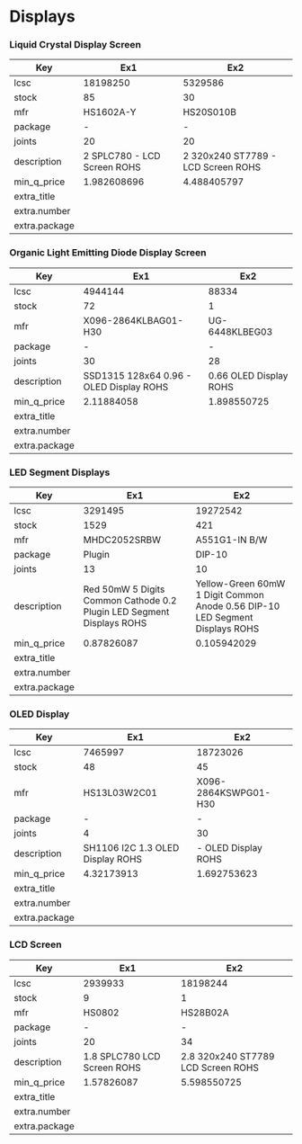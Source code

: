 # Displays

### Liquid Crystal Display Screen

| Key | Ex1 | Ex2 |
| --- | --- | --- |
| lcsc | 18198250 | 5329586 |
| stock | 85 | 30 |
| mfr | HS1602A-Y | HS20S010B |
| package | - | - |
| joints | 20 | 20 |
| description | 2 SPLC780 -  LCD Screen ROHS | 2 320x240 ST7789 -  LCD Screen ROHS |
| min_q_price | 1.982608696 | 4.488405797 |
| extra_title |  |  |
| extra.number |  |  |
| extra.package |  |  |

### Organic Light Emitting Diode Display Screen

| Key | Ex1 | Ex2 |
| --- | --- | --- |
| lcsc | 4944144 | 88334 |
| stock | 72 | 1 |
| mfr | X096-2864KLBAG01-H30 | UG-6448KLBEG03 |
| package | - | - |
| joints | 30 | 28 |
| description | SSD1315 128x64 0.96 -  OLED Display ROHS | 0.66 OLED Display ROHS |
| min_q_price | 2.11884058 | 1.898550725 |
| extra_title |  |  |
| extra.number |  |  |
| extra.package |  |  |

### LED Segment Displays

| Key | Ex1 | Ex2 |
| --- | --- | --- |
| lcsc | 3291495 | 19272542 |
| stock | 1529 | 421 |
| mfr | MHDC2052SRBW | A551G1-IN B/W |
| package | Plugin | DIP-10 |
| joints | 13 | 10 |
| description | Red 50mW 5 Digits Common Cathode 0.2 Plugin LED Segment Displays ROHS | Yellow-Green 60mW 1 Digit Common Anode 0.56 DIP-10  LED Segment Displays ROHS |
| min_q_price | 0.87826087 | 0.105942029 |
| extra_title |  |  |
| extra.number |  |  |
| extra.package |  |  |

### OLED Display

| Key | Ex1 | Ex2 |
| --- | --- | --- |
| lcsc | 7465997 | 18723026 |
| stock | 48 | 45 |
| mfr | HS13L03W2C01 | X096-2864KSWPG01-H30 |
| package | - | - |
| joints | 4 | 30 |
| description | SH1106 I2C 1.3 OLED Display ROHS | -  OLED Display ROHS |
| min_q_price | 4.32173913 | 1.692753623 |
| extra_title |  |  |
| extra.number |  |  |
| extra.package |  |  |

### LCD Screen

| Key | Ex1 | Ex2 |
| --- | --- | --- |
| lcsc | 2939933 | 18198244 |
| stock | 9 | 1 |
| mfr | HS0802 | HS28B02A |
| package | - | - |
| joints | 20 | 34 |
| description | 1.8 SPLC780 LCD Screen ROHS | 2.8 320x240 ST7789 LCD Screen ROHS |
| min_q_price | 1.57826087 | 5.598550725 |
| extra_title |  |  |
| extra.number |  |  |
| extra.package |  |  |

